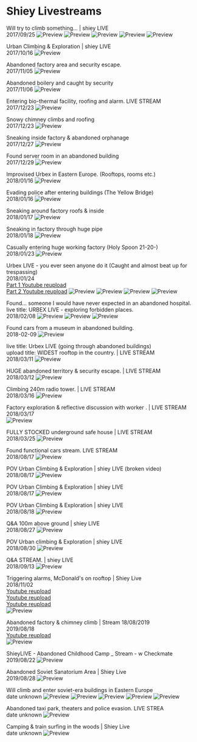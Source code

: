 # Shiey Livestreams

Will try to climb something... | shiey LIVE  
2017/09/25
![Preview](stream_preview/2017-09-25_1.jpg)
![Preview](stream_preview/2017-09-25_2.jpg)
![Preview](stream_preview/2017-09-25_3.jpg)
![Preview](stream_preview/2017-09-25_4.jpg)
![Preview](stream_preview/2017-09-25_5.jpg)

Urban Climbing & Exploration | shiey LIVE  
2017/10/16
![Preview](stream_preview/2017-10-16.jpg)

Abandoned factory area and security escape.  
2017/11/05
![Preview](stream_preview/2017-11-05.jpg)

Abandoned boilery and caught by security  
2017/11/06
![Preview](stream_preview/2017-11-06.jpg)

Entering bio-thermal facility, roofing and alarm. LIVE STREAM  
2017/12/23
![Preview](stream_preview/2017-12-23A.jpg)

Snowy chimney climbs and roofing  
2017/12/23
![Preview](stream_preview/2017-12-23B.jpg)

Sneaking inside factory & abandoned orphanage  
2017/12/27
![Preview](stream_preview/2017-12-27.jpg)

Found server room in an abandoned building  
2017/12/29
![Preview](stream_preview/2017-12-29.jpg)

Improvised Urbex in Eastern Europe. (Rooftops, rooms etc.)  
2018/01/16
![Preview](stream_preview/Improvised_Urbex_in_Eastern_Europe._Rooftops_rooms_etc..jpg)

Evading police after entering buildings (The Yellow Bridge)  
2018/01/16
![Preview](stream_preview/2018-01-16.jpg)

Sneaking around factory roofs & inside  
2018/01/17
![Preview](stream_preview/2018-01-17.jpg)

Sneaking in factory through huge pipe  
2018/01/18
![Preview](stream_preview/2018-01-18.jpg)

Casually entering huge working factory (Holy Spoon 21-20-)  
2018/01/23
![Preview](stream_preview/2018-01-23.jpg)

Urbex LIVE - you ever seen anyone do it (Caught and almost beat up for trespassing)  
2018/01/24  
[Part 1 Youtube reupload](https://www.youtube.com/watch?v=IVVCHHwY1FI)  
[Part 2 Youtube reupload](https://www.youtube.com/watch?v=ciRDzIfjLzk)
![Preview](stream_preview/2018-01-25_1.jpg)
![Preview](stream_preview/2018-01-25_2.jpg)
![Preview](stream_preview/2018-01-25_3.jpg)
![Preview](stream_preview/2018-01-24.jpg)

Found... someone I would have never expected in an abandoned hospital.  
live title: URBEX LIVE - exploring forbidden places.  
2018/02/08
![Preview](stream_preview/2018-02-08_1.jpg)
![Preview](stream_preview/2018-02-08.jpg)
![Preview](stream_preview/2018-02-08_2.jpg)

Found cars from a museum in abandoned building.  
2018-02-09
![Preview](stream_preview/2018-02-09.jpg)

live title: Urbex LIVE (going through abandoned buildings)  
upload title: WIDEST rooftop in the country. | LIVE STREAM  
2018/03/11
![Preview](stream_preview/2018-Late.jpg)

HUGE abandoned territory & security escape. | LIVE STREAM  
2018/03/12
![Preview](stream_preview/2018-03-12.jpg)

Climbing 240m radio tower. | LIVE STREAM  
2018/03/16
![Preview](stream_preview/2018-03-16.jpg)

Factory exploration & reflective discussion with worker . | LIVE STREAM  
2018/03/17  
![Preview](stream_preview/2018-03-17.jpg)

FULLY STOCKED underground safe house | LIVE STREAM  
2018/03/25
![Preview](stream_preview/2018-03-25.jpg)

Found functional cars stream. LIVE STREAM  
2018/08/17
![Preview](stream_preview/2018-08-17.jpg)

POV Urban Climbing & Exploration | shiey LIVE (broken video)  
2018/08/17
![Preview](stream_preview/2018-08-17_1-a5oeBpMTIFc.jpg)

POV Urban Climbing & Exploration | shiey LIVE  
2018/08/17
![Preview](stream_preview/2018-08-17_2-iUgk_rIb2pE.jpg)

POV Urban Climbing & Exploration | shiey LIVE  
2018/08/18
![Preview](stream_preview/2018-08-18_4-PbgIFFzfFlo_cut.jpg)

Q&A 100m above ground | shiey LIVE  
2018/08/27
![Preview](stream_preview/2018-08-27.jpg)

POV Urban climbing & Exploration | shiey LIVE  
2018/08/30
![Preview](stream_preview/2018-08-30_5-3gnkPQDOuY4.jpg)

Q&A STREAM. | shiey LIVE  
2018/09/13
![Preview](stream_preview/2018-09-13.jpg)

Triggering alarms, McDonald's on rooftop | Shiey Live  
2018/11/02  
[Youtube reupload](https://www.youtube.com/watch?v=iHaj2lXz9J0)  
[Youtube reupload](https://www.youtube.com/watch?v=FjHGqGLPAS8)  
[Youtube reupload](https://www.youtube.com/watch?v=PZh3YlR85Lg)  
![Preview](stream_preview/Triggering_alarms__McDonald_s_on_rooftop___Shiey_Live.jpg)

Abandoned factory & chimney climb | Stream 18/08/2019  
2019/08/18  
[Youtube reupload](https://www.youtube.com/watch?v=klyDw8HvPEM)  
![Preview](stream_preview/2019-08-18.jpg)

ShieyLIVE - Abandoned Childhood Camp _ Stream - w Checkmate  
2019/08/22
![Preview](stream_preview/2019-08-22.jpg)

Abandoned Soviet Sanatorium Area | Shiey Live  
2019/08/28
![Preview](stream_preview/Abandoned_Soviet_Sanatorium_Area___Shiey_Live.jpg)

Will climb and enter soviet-era buildings in Eastern Europe  
date unknown
![Preview](stream_preview/Will_climb_and_enter_soviet-era_buildings_in_Eastern_Europe1.jpg)
![Preview](stream_preview/Will_climb_and_enter_soviet-era_buildings_in_Eastern_Europe2.jpg)
![Preview](stream_preview/Will_climb_and_enter_soviet-era_buildings_in_Eastern_Europe3.jpg)
![Preview](stream_preview/Will_climb_and_enter_soviet-era_buildings_in_Eastern_Europe4.jpg)
![Preview](stream_preview/Will_climb_and_enter_soviet-era_buildings_in_Eastern_Europe5.jpg)

Abandoned taxi park, theaters and police evasion. LIVE STREA  
date unknown
![Preview](stream_preview/Abandoned_taxi_park_theaters_and_police_evasion._LIVE_STREA.jpg)

Camping & train surfing in the woods | Shiey Live  
date unknown
![Preview](stream_preview/Camping___train_surfing_in_the_woods___Shiey_Live.jpg)